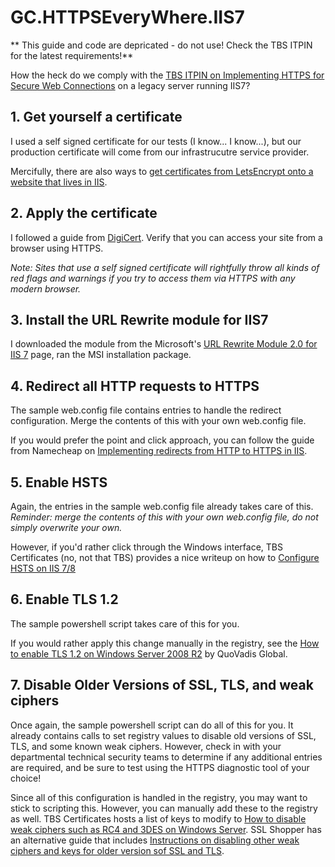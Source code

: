 # GC.HTTPSEveryWhere.IIS7

** This guide and code are depricated - do not use! Check the TBS ITPIN for the latest requirements!**

How the heck do we comply with the [TBS ITPIN on Implementing HTTPS for Secure Web Connections](https://www.canada.ca/en/treasury-board-secretariat/services/information-technology/policy-implementation-notices/implementing-https-secure-web-connections-itpin.html) on a legacy server running IIS7?

## 1. Get yourself a certificate
I used a self signed certificate for our tests (I know... I know...), but our production certificate will come from our infrastrucutre service provider. 

Mercifully, there are also ways to [get certificates from LetsEncrypt onto a website that lives in IIS](https://weblog.west-wind.com/posts/2016/feb/22/using-lets-encrypt-with-iis-on-windows).

## 2. Apply the certificate
I followed a guide from [DigiCert](https://knowledge.digicert.com/solution/SO14335.html). Verify that you can access your site from a browser using HTTPS. 

*Note: Sites that use a self signed certificate will rightfully throw all kinds of red flags and warnings if you try to access them via HTTPS with any modern browser.*

## 3. Install the URL Rewrite module for IIS7
I downloaded the module from the Microsoft's [URL Rewrite Module 2.0 for IIS 7](https://www.microsoft.com/en-us/download/details.aspx?id=7435) page, ran the MSI installation package.

## 4. Redirect all HTTP requests to HTTPS
The sample web.config file contains entries to handle the redirect configuration. Merge the contents of this with your own web.config file.

If you would prefer the point and click approach, you can follow the guide from Namecheap on [Implementing redirects from HTTP to HTTPS in IIS](https://www.namecheap.com/support/knowledgebase/article.aspx/9953/38/iis-redirect-http-to-https).

## 5. Enable HSTS
Again, the entries in the sample web.config file already takes care of this. *Reminder: merge the contents of this with your own web.config file, do not simply overwrite your own.*

However, if you'd rather click through the Windows interface, TBS Certificates (no, not that TBS) provides a nice writeup on how to [Configure HSTS on IIS 7/8](https://www.tbs-certificates.co.uk/FAQ/en/hsts-iis.html)

## 6. Enable TLS 1.2
The sample powershell script takes care of this for you. 

If you would rather apply this change manually in the registry, see the [How to enable TLS 1.2 on Windows Server 2008 R2](https://support.quovadisglobal.com/kb/a433/how-to-enable-tls-1_2-on-windows-server-2008-r2.aspx) by QuoVadis Global. 

## 7. Disable Older Versions of SSL, TLS, and weak ciphers
Once again, the sample powershell script can do all of this for you. It already contains calls to set registry values to disable old versions of SSL, TLS, and some known weak ciphers. However, check in with your departmental technical security teams to determine if any additional entries are required, and be sure to test using the HTTPS diagnostic tool of your choice!

Since all of this configuration is handled in the registry, you may want to stick to scripting this. However, you can manually add these to the registry as well. TBS Certificates hosts a list of keys to modify to [How to disable weak ciphers such as RC4 and 3DES on Windows Server](https://www.tbs-certificates.co.uk/FAQ/en/desactiver_rc4_windows.html). SSL Shopper has an alternative guide that includes [Instructions on disabling other weak ciphers and keys for older version sof SSL and TLS](https://www.sslshopper.com/article-how-to-disable-ssl-2.0-in-iis-7.html).
